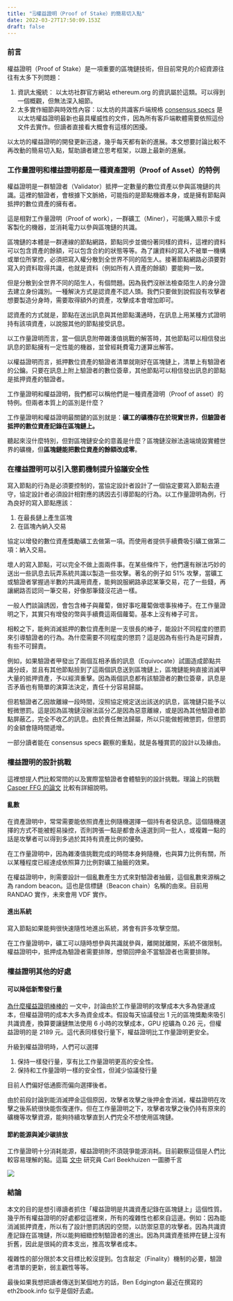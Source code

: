 ```yaml
---
title: "🗒️權益證明（Proof of Stake）的簡易切入點"
date: 2022-03-27T17:50:09.153Z
draft: false
---
```


### 前言

權益證明（Proof of Stake）是一項重要的區塊鏈技術，但目前常見的介紹資源往往有太多下列問題：

1. 資訊太攏統： 以太坊社群官方網站 ethereum.org 的資訊屬於這類。可以得到一個概觀，但無法深入細節。
2. 太多實作細節與時效性內容：以太坊的共識客戶端規格 [consensus specs](https://github.com/ethereum/consensus-specs) 是以太坊權益證明最新也最具權威性的文件，因為所有客戶端軟體需要依照這份文件去實作。但讀者直接看大概會有這樣的困擾。

以太坊的權益證明的開發更新迅速，幾乎每天都有新的進展。本文想要討論比較不再改動的簡易切入點，幫助讀者建立思考框架，以跟上最新的進展。


### 工作量證明和權益證明都是一種資產證明（Proof of Asset）的特例

權益證明是一群驗證者（Validator）抵押一定數量的數位資產以參與區塊鏈的共識。這裡的驗證者，會根據下文脈絡，可能指的是節點機器本身，或是擁有節點與抵押的數位資產的擁有者。

這是相對工作量證明（Proof of work），一群礦工（Miner），可能購入顯示卡或客製化的機器，並消耗電力以參與區塊鏈的共識。

區塊鏈的本體是一群連線的節點網路，節點同步並備份著同樣的資料，這裡的資料可以包含資產的餘額，可以包含合約的狀態等等。為了讓資料的寫入不被單一機構或單位所掌控，必須把寫入權分散到全世界不同的陌生人。接著節點網路必須要對寫入的資料取得共識，也就是資料（例如所有人資產的餘額）要能夠一致。

但是分散到全世界不同的陌生人，有個問題。因為我們沒辦法檢查陌生人的身分證去建立身份識別。一種解決方式是認資產不認人頭。我們只要做到說假設有攻擊者想要製造分身時，需要取得額外的資產，攻擊成本會增加即可。

認資產的方式就是，節點在送出訊息與其他節點溝通時，在訊息上用某種方式證明持有該項資產，以說服其他的節點接受訊息。

以工作量證明而言，當一個訊息附帶雜湊值挑戰的解答時，其他節點可以相信發出訊息的節點擁有一定性能的機器，並曾經耗費電力運算出解答。

以權益證明而言，抵押數位資產的驗證者清單就剛好在區塊鏈上，清單上有驗證者的公鑰。只要在訊息上附上驗證者的數位簽章，其他節點可以相信發出訊息的節點是抵押資產的驗證者。

工作量證明和權益證明，我們都可以稱他們是一種資產證明（Proof of asset）的特例。但兩者本質上的區別是什麼？

工作量證明和權益證明最關鍵的區別就是：**礦工的礦機存在於現實世界，但驗證者抵押的數位資產記錄在區塊鏈上。**

聽起來沒什麼特別，但對區塊鏈安全的意義是什麼？區塊鏈沒辦法遠端燒毀實體世界的礦機，但**區塊鏈能把數位資產的餘額改成零**。

### 在權益證明可以引入懲罰機制提升協議安全性

寫入節點的行為是必須要控制的，當協定設計者設計了一個協定要寫入節點去遵守，協定設計者必須設計相對應的誘因去引導節點的行為。以工作量證明為例，行為良好的寫入節點應該：

1. 在最長鏈上產生區塊
2. 在區塊內納入交易

協定以增發的數位資產獎勵礦工去做第一項。而使用者提供手續費吸引礦工做第二項：納入交易。

壞人的寫入節點，可以完全不做上面兩件事。在某些條件下，他們還有辦法巧妙的送出一些訊息去玩弄系統共識以製造一些攻擊。著名的例子如 51% 攻擊，當礦工或驗證者掌握過半數的共識用資產，能夠說服網路承認某筆交易，花了一些錢，再讓網路否認同一筆交易，好像那筆錢沒花過一樣。

一般人們談論誘因，會包含棒子與蘿蔔，做好事吃蘿蔔做壞事挨棒子。在工作量證明之下，其實只有增發的幣與手續費這兩個蘿蔔。基本上沒有棒子可言。

相較之下，能夠消滅抵押的數位資產則是一支很長的棒子，能設計不同程度的懲罰來引導驗證者的行為。為什麼需要不同程度的懲罰？這是因為有些行為是可歸責，有些不可歸責。

例如，如果驗證者甲發出了兩個互相矛盾的訊息（Equivocate）試圖造成節點共識分歧，並且有其他節點撿到了這兩個訊息送到區塊鏈上，區塊鏈能夠直接消滅甲大量的抵押資產，予以經濟重擊。因為兩個訊息都有該驗證者的數位簽章，訊息是否矛盾也有簡單的演算法決定，責任十分容易歸屬。

但若驗證者乙因故離線一段時間，沒照協定規定送出該送的訊息，區塊鏈只能予以輕微懲罰。這是因為區塊鏈沒辦法區分乙是因為惡意離線，或是因為其他驗證者節點屏蔽乙，完全不收乙的訊息。由於責任無法歸屬，所以只能做輕微懲罰，但懲罰的金額會隨時間遞增。

一部分讀者能在 consensus specs 觀察的重點，就是各種賞罰的設計以及緣由。


### 權益證明的設計挑戰

這裡想提人們比較常問的以及實際當驗證者會體驗到的設計挑戰。理論上的挑戰 [Casper FFG 的論文](https://arxiv.org/pdf/1710.09437.pdf) 比較有詳細說明。

#### 亂數

在資產證明中，常常需要能依照資產比例隨機選擇一個持有者發訊息。這個隨機選擇的方式不能被輕易操控，否則誇張一點是都會永遠選到同一批人，或複雜一點的話是攻擊者可以得到多過於其持有資產比例的優勢。

在工作量證明中，因為雜湊值挑戰完成的時間本身夠隨機，也與算力比例有關，所以某種程度已經達成依照算力比例對礦工抽籤的效果。

在權益證明中，則需要設計一個亂數產生方式來對驗證者抽籤，這個亂數來源稱之為 random beacon。這也是信標鏈（Beacon chain）名稱的由來。目前用 RANDAO 實作，未來會用 VDF 實作。

#### 進出系統

寫入節點如果能夠很快速隨性地進出系統，將會有許多攻擊空間。

在工作量證明中，礦工可以隨時想參與共識就參與，離開就離開，系統不做限制。權益證明中，抵押成為驗證者需要排隊，想領回押金不當驗證者也需要排隊。


### 權益證明其他的好處

#### 可以降低新幣發行量

[為什麼權益證明棒棒的](https://vitalik.ca/general/2020/11/06/pos2020_zhTW.html) 一文中，討論由於工作量證明的攻擊成本大多為營運成本，但權益證明的成本大多為資金成本。假設每天協議發出 1 元的區塊獎勵來吸引共識資產，換算要讓鏈無法使用 6 小時的攻擊成本，GPU 挖礦為 0.26 元，但權益證明的是 2189 元。這代表同樣發行量下，權益證明比工作量證明更安全。

升級到權益證明時，人們可以選擇

1. 保持一樣發行量，享有比工作量證明更高的安全性。
2. 保持和工作量證明一樣的安全性，但減少協議發行量

目前人們偏好低通膨而偏向選擇後者。

由於前段討論到能消滅押金這個原因，攻擊者攻擊之後押金會消滅，權益證明在攻擊之後系統很快能恢復運作。但在工作量證明之下，攻擊者攻擊之後仍持有原來的礦機等攻擊資源，能夠持續攻擊直到人們完全不想使用區塊鏈。

#### 節約能源與減少碳排放

工作量證明十分消耗能源，權益證明則不須競爭能源消耗。目前觀察這個是人們比較容易理解的點。這篇 [文中](https://blog.ethereum.org/2021/05/18/country-power-no-more/) 研究員 Carl Beekhuizen 一圖勝千言 

![](https://i.imgur.com/dBLihCA.png)


### 結論

本文的目的是想引導讀者抓住「權益證明是共識資產記錄在區塊鏈上」這個性質。幾乎所有權益證明的好處都從這裡來，所有的複雜性也都來自這邊。例如：因為能消滅抵押資產，所以有了設計懲罰誘因的空間，以防禦惡意的攻擊者。因為共識資產記錄在區塊鏈，所以能夠細緻控制驗證者的進出。因為共識資產抵押在鏈上沒有折舊，因此是很純的資本支出，推高攻擊者成本。

複雜性的部分限於本文目標比較沒提到。包含敲定（Finality）機制的必要，驗證者清單的更新，弱主觀性等等。

最後如果我想把讀者傳送到某個地方的話，Ben Edgington 最近在撰寫的 eth2book.info 似乎是個好去處。